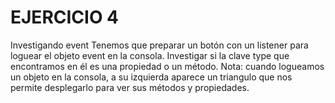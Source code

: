 # EJERCICIO 4
Investigando event
Tenemos que preparar un botón con un listener para loguear el objeto event en la consola. Investigar si la clave type que encontramos en él es una propiedad o un método.
Nota: cuando logueamos un objeto en la consola, a su izquierda aparece un triangulo que nos permite desplegarlo para ver sus métodos y propiedades.